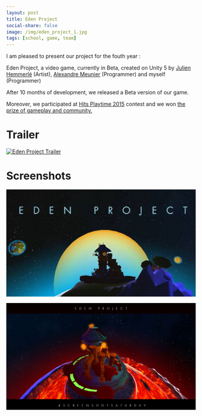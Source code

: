 ```yaml
---
layout: post
title: Eden Project
social-share: false
image: /img/eden_project_1.jpg
tags: [school, game, team]
---
```



I am pleased to present our project for the fouth year :

Eden Project, a video game, currently in Beta, created on Unity 5 by [Julien Hemmerlé](http://www.niouhop.com/) (Artist), [Alexandre Meunier](http://alexandremeunier.com/) (Programmer) and myself (Programmer)

After 10 months of development, we released a Beta version of our game.

Moreover, we participated at [Hits Playtime 2015](https://www.hitsplaytime.fr/) contest and we won [the prize of gameplay and community.](https://hitsplaytime.tumblr.com/post/137675303415/eden-project-prix-de-la-communaut%C3%A9-et-du-gameplay)

# Trailer

[![Eden Project Trailer](https://i.ibb.co/hWmsGFV/https-i-ytimg-com-vi-mw-Ewo-ND5oik-maxresdefault.jpg)](https://www.youtube.com/watch?v=mwEwoND5oik "Eden Project Trailer")

# Screenshots

![Eden Project 1](/img/eden_project_1.jpg)

![Eden Project 2](/img/eden_project_2.jpg)